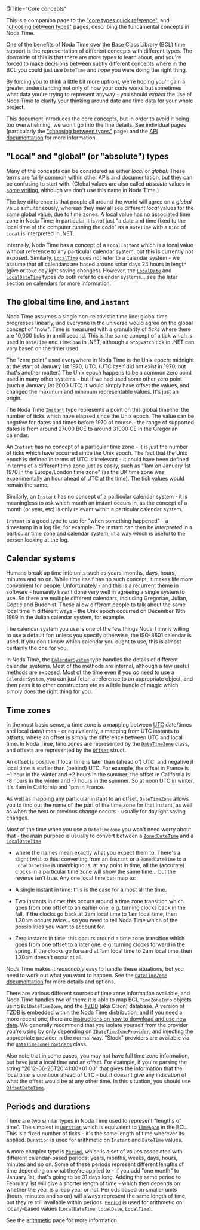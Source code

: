 @Title="Core concepts"

This is a companion page to the
["core types quick reference"](core-types), and ["choosing between types"](type-choices)
pages, describing the fundamental concepts in Noda Time.

One of the benefits of Noda Time over the Base Class Library (BCL)
time support is the representation of different concepts with
different types. The downside of this is that there are more types
to learn about, and you're forced to make decisions between subtly
different concepts where in the BCL you could just use `DateTime`
and *hope* you were doing the right thing.

By forcing you to think a little bit more upfront, we're hoping
you'll gain a greater understanding not only of how your code works
but sometimes what data you're trying to represent anyway - you
should *expect* the use of Noda Time to clarify your thinking around
date and time data for your whole project.

This document introduces the core concepts, but in order to avoid it
being too overwhelming, we won't go into the fine details. See
individual pages (particularly the ["choosing between
types"](type-choices) page) and the [API documentation][api]
for more information.

"Local" and "global" (or "absolute") types
------------------------------------------

Many of the concepts can be considered as either *local* or
*global*. These terms are fairly common within other APIs and
documentation, but they can be confusing to start with. (Global
values are also called *absolute* values in [some writing][2], although
we don't use this name in Noda Time.)

The key difference is that people all around the world will agree on
a *global* value simultaneously, whereas they may all see different
*local* values for the same global value, due to time zones. A local
value has no associated time zone in Noda Time; in particular it is
*not* just "a date and time fixed to the local time of the computer
running the code" as a `DateTime` with a `Kind` of `Local` is
interpreted in .NET.

Internally, Noda Time has a concept of a `LocalInstant` which is a
local value without reference to any particular calendar system, but
this is currently not exposed. Similarly, [`LocalTime`][LocalTime] does
not refer to a calendar system - we assume that all calendars are based
around solar days 24 hours in length (give or take daylight saving
changes). However, the [`LocalDate`][LocalDate] and
[`LocalDateTime`][LocalDateTime] types *do* both refer to calendar
systems... see the later section on calendars for more information.

The global time line, and `Instant`
-----------------------------------

Noda Time assumes a single non-relativistic time line: global time
progresses linearly, and everyone in the universe would agree on the
global concept of "now". Time is measured with a granularity of
*ticks* where there are 10,000 ticks in a millisecond. This is the
same concept of a tick which is used in `DateTime` and `TimeSpan` in
.NET, although a `Stopwatch` tick in .NET can vary based on the
timer used.

The "zero point" used everywhere in Noda Time is the Unix epoch:
midnight at the start of January 1st 1970, UTC. (UTC itself did not
exist in 1970, but that's another matter.) The Unix epoch happens
to be a common zero point used in many other systems - but if we had
used some other zero point (such a January 1st 2000 UTC) it would
simply have offset the values, and changed the maximum and minimum
representable values. It's just an origin.

The Noda Time [`Instant`][Instant] type represents a point on this
global timeline: the number of ticks which have elapsed since the Unix
epoch. The value can be negative for dates and times before 1970 of
course - the range of supported dates is from around 27000 BCE to
around 31000 CE in the Gregorian calendar.

An `Instant` has no concept of a particular time zone - it is 
*just* the number of ticks which have occurred since
the Unix epoch. The fact that the Unix epoch is defined in terms of
UTC is irrelevant - it could have been defined in terms of a
different time zone just as easily, such as "1am on January 1st 1970
in the Europe/London time zone" (as the UK time zone was
experimentally an hour ahead of UTC at the time). The tick values
would remain the same.

Similarly, an `Instant` has no concept of a particular calendar
system - it is meaningless to ask which month an instant occurs in,
as the concept of a month (or year, etc) is only relevant within a
particular calendar system.

`Instant` is a good type to use for "when something happened" - a
timestamp in a log file, for example. The instant can then be
*interpreted* in a particular time zone and calendar system, in a
way which is useful to the person looking at the log.

Calendar systems
----------------

Humans break up time into units such as years, months, days, hours,
minutes and so on. While time itself has no such concept, it makes
life more convenient for people. Unfortunately - and this is a
recurrent theme in software - humanity hasn't done very well in
agreeing a single system to use. So there are multiple different
calendars, including Gregorian, Julian, Coptic and Buddhist. These
allow different people to talk about the same local time in
different ways - the Unix epoch occurred on December 19th 1969 in
the Julian calendar system, for example.

The calendar system you use is one of the few things Noda Time is
willing to use a default for: unless you specify otherwise, the
ISO-8601 calendar is used. If you don't know which calendar you ought
to use, this is almost certainly the one for you.

In Noda Time, the [`CalendarSystem`][CalendarSystem] type handles the
details of different calendar systems. Most of the methods are internal,
although a few useful methods are exposed. Most of the time even if you
*do* need to use a `CalendarSystem`, you can just fetch a reference to
an appropriate object, and then pass it to other constructors etc as a
little bundle of magic which simply does the right thing for you.

<a name="time-zones"></a>Time zones
-----------------------------------

In the most basic sense, a time zone is a mapping between [UTC][]
date/times and local date/times - or equivalently, a mapping from
UTC instants to *offsets*, where an offset is simply the difference
between UTC and local time. In Noda Time, time zones are represented
by the [`DateTimeZone`][DateTimeZone] class, and offsets are represented
by the [`Offset`][Offset] struct.

An offset is positive if local time is later than (ahead of) UTC,
and negative if local time is earlier than (behind) UTC. For
example, the offset in France is +1 hour in the winter and +2 hours in
the summer; the offset in California is -8 hours in the winter and
-7 hours in the summer. So at noon UTC in winter, it's 4am in
California and 1pm in France.

As well as mapping any particular instant to an offset,
`DateTimeZone` allows you to find out the name of the part of the
time zone for that instant, as well as when the next or previous
change occurs - usually for daylight saving changes.

Most of the time when you use a `DateTimeZone` you won't need
worry about that - the main purpose is usually to convert between a
[`ZonedDateTime`][ZonedDateTime] and a [`LocalDateTime`][LocalDateTime]
- where the names mean exactly what you expect them to. There's a slight
twist to this: converting from an `Instant` or a `ZonedDateTime` to a
`LocalDateTime` is unambiguous; at any point in time, all the (accurate)
clocks in a particular time zone will show the same time... but the
reverse isn't true. Any one local time can map to:

- A single instant in time: this is the case for almost all the time.
- Two instants in time: this occurs around a time zone transition
which goes from one offset to an earlier one, e.g. turning clocks
back in the fall. If the clocks go back at 2am local time to 1am
local time, then 1.30am occurs twice... so you need to tell Noda
Time which of the possibilities you want to account for.
- Zero instants in time: this occurs around a time zone transition
which goes from one offset to a later one, e.g. turning clocks
forward in the spring. If the clocks go forward at 1am local time to
2am local time, then 1.30am doesn't occur at all.

Noda Time makes it *reasonably* easy to handle these situations, but
you need to work out what you want to happen. See the [`DateTimeZone`
documentation][DateTimeZone] for more details and options.

There are various different sources of time zone information available, and Noda Time
handles two of them: it is able to map BCL `TimeZoneInfo` objects using `BclDateTimeZone`,
and the [TZDB][TZDB] (aka Olson) database. A version of TZDB is embedded within the Noda Time
distribution, and if you need a more recent one, there are [instructions on how to download and
use new data](tzdb). We generally recommend that you isolate yourself from the provider you're
using by only depending on [`IDateTimeZoneProvider`][IDateTimeZoneProvider], and injecting the appropriate
provider in the normal way. "Stock" providers are available via the [`DateTimeZoneProviders`][DateTimeZoneProviders]
class.

Also note that in some cases, you may not have full time zone information,
but have just a local time and an offset. For example, if you're parsing the string
"2012-06-26T20:41:00+01:00" that gives the information that the local time is one hour
ahead of UTC - but it doesn't give any indication of what the offset would be at any other
time. In this situation, you should use [`OffsetDateTime`][OffsetDateTime].

Periods and durations
---------------------

There are two similar types in Noda Time used to represent "lengths of time". The simplest is [`Duration`][Duration]
which is equivalent to [`TimeSpan`][TimeSpan] in the BCL. This is a fixed number of ticks - it's the same length of time
wherever its applied. `Duration` is used for arithmetic on `Instant` and `DateTime` values.

A more complex type is [`Period`][Period], which is a set of values associated with different calendar-based periods: years,
months, weeks, days, hours, minutes and so on. Some of these periods represent different lengths of time depending on
what they're applied to - if you add "one month" to January 1st, that's going to be 31 days long. Adding the
same period to February 1st will give a shorter length of time - which then depends on whether the year is a leap
year or not. Periods based on smaller units (hours, minutes and so on) will always represent the same length of time,
but they're still available within periods. [`Period`][Period] is used for arithmetic on locally-based values (`LocalDateTime`,
`LocalDate`, `LocalTime`).

See the [arithmetic](arithmetic) page for more information.

[api]: ../api/
[2]: https://blogs.msdn.microsoft.com/bclteam/2007/06/18/a-brief-history-of-datetime-anthony-moore/
[LocalTime]: noda-type://NodaTime.LocalTime
[LocalDate]: noda-type://NodaTime.LocalDate
[LocalDateTime]: noda-type://NodaTime.LocalDateTime
[Instant]: noda-type://NodaTime.Instant
[CalendarSystem]: noda-type://NodaTime.CalendarSystem
[UTC]: http://en.wikipedia.org/wiki/Coordinated_Universal_Time
[DateTimeZone]: noda-type://NodaTime.DateTimeZone
[Offset]: noda-type://NodaTime.Offset
[Period]: noda-type://NodaTime.Period
[Duration]: noda-type://NodaTime.Duration
[OffsetDateTime]: noda-type://NodaTime.OffsetDateTime
[ZonedDateTime]: noda-type://NodaTime.ZonedDateTime
[TZDB]: http://www.iana.org/time-zones
[IDateTimeZoneProvider]: noda-type://NodaTime.IDateTimeZoneProvider
[DateTimeZoneProviders]: noda-type://NodaTime.DateTimeZoneProviders
[TimeSpan]: http://msdn.microsoft.com/en-us/library/system.timespan.aspx

